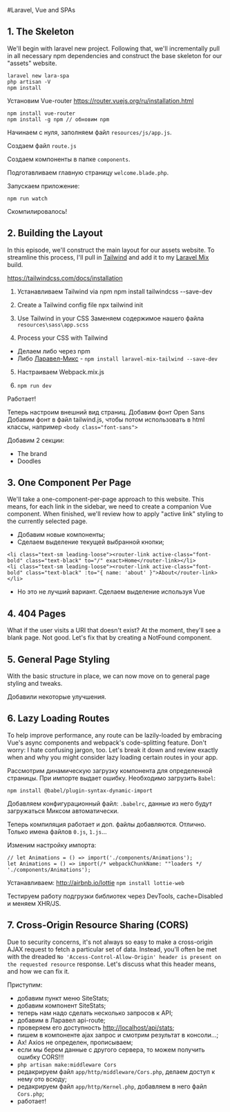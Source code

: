 #Laravel, Vue and SPAs

## 1. The Skeleton

We'll begin with laravel new project. Following that, we'll incrementally pull in all necessary npm dependencies and construct the base skeleton for our "assets" website.

```
laravel new lara-spa
php artisan -V
npm install
```

Установим Vue-router
https://router.vuejs.org/ru/installation.html
```
npm install vue-router
npm install -g npm // обновим npm
```

Начинаем с нуля, заполняем файл `resources/js/app.js`.

Создаем файл `route.js`

Создаем компоненты в папке `components`.

Подготавливаем главную страницу `welcome.blade.php`.

Запускаем приложение:
```
npm run watch
```
Скомпилировалось!

## 2. Building the Layout

In this episode, we'll construct the main layout for our assets website. To streamline this process, I'll pull in [Tailwind](http://tailwindcss.com/) and add it to my [Laravel Mix](https://laracasts.com/series/learn-laravel-mix) build.

https://tailwindcss.com/docs/installation
1. Устанавливаем Tailwind via npm
npm install tailwindcss --save-dev

2. Create a Tailwind config file
npx tailwind init

3. Use Tailwind in your CSS
Заменяем содержимое нашего файла `resources\sass\app.scss`

4. Process your CSS with Tailwind
- Делаем либо через npm
- Либо [Ларавел-Микс](https://github.com/JeffreyWay/laravel-mix-tailwind) - `npm install laravel-mix-tailwind --save-dev`

5. Настраиваем Webpack.mix.js

6. `npm run dev`

Работает!

Теперь настроим внешний вид страниц.
Добавим фонт Open Sans
Добавим фонт в файл tailwind.js, чтобы потом использовать в html классы, например `<body class="font-sans">`

Добавим 2 секции:
- The brand
- Doodles

## 3. One Component Per Page

We'll take a one-component-per-page approach to this website. This means, for each link in the sidebar, we need to create a companion Vue component. When finished, we'll review how to apply "active link" styling to the currently selected page.

- Добавим новые компоненты;
- Сделаем выделение текущей выбранной кнопки;
```
<li class="text-sm leading-loose"><router-link active-class="font-bold" class="text-black" to="/" exact>Home</router-link></li>
<li class="text-sm leading-loose"><router-link active-class="font-bold" class="text-black" :to="{ name: 'about' }">About</router-link></li>
```

- Но это не лучший вариант. Сделаем выделение используя Vue 

## 4. 404 Pages

What if the user visits a URI that doesn't exist? At the moment, they'll see a blank page. Not good. Let's fix that by creating a NotFound component.

## 5. General Page Styling

With the basic structure in place, we can now move on to general page styling and tweaks.

Добавили некоторые улучшения.

## 6. Lazy Loading Routes

To help improve performance, any route can be lazily-loaded by embracing Vue's async components and webpack's code-splitting feature. Don't worry: I hate confusing jargon, too. Let's break it down and review exactly when and why you might consider lazy loading certain routes in your app.

Рассмотрим динамическую загрузку компонента для определенной страницы.
При импорте выдает ошибку. Необходимо загрузить `Babel`: 
```
npm install @babel/plugin-syntax-dynamic-import
```

Добавляем конфигурационный файл: `.babelrc`, данные из него будут загружаться Миксом автоматически.

Теперь компиляция работает и доп. файлы добавляются. Отлично. Только имена файлов `0.js`, `1.js`...

Изменим настройку импорта:
```
// let Animations = () => import('./components/Animations');
let Animations = () => import(/* webpackChunkName: ""loaders */ './components/Animations');
```

Устанавливаем:
http://airbnb.io/lottie
`npm install lottie-web`

Тестируем работу подгрузки библиотек через DevTools, cache=Disabled и меняем XHR/JS.

## 7. Cross-Origin Resource Sharing (CORS)

Due to security concerns, it's not always so easy to make a cross-origin AJAX request to fetch a particular set of data. Instead, you'll often be met with the dreaded `No 'Access-Control-Allow-Origin' header is present on the requested resource` response. Let's discuss what this header means, and how we can fix it.

Приступим:
- добавим пункт меню SiteStats;
- добавим компонент SiteStats;
- теперь нам надо сделать несколько запросов к API;
- добавим в Ларавел api-route;
- проверяем его доступность [http://localhost/api/stats](http://localhost/api/stats);
- пишем в компоненте ajax запрос и смотрим результат в консоли...;
- Ах! Axios не определен, прописываем;
- если мы берем данные с другого сервера, то можем получить ошибку CORS!!!
- `php artisan make:middleware Cors`
- редакрируем файл `app/http/middleware/Cors.php`, делаем доступ к нему ото всюду;
- редакрируем файл `app/http/Kernel.php`, добавляем в него файл `Cors.php`;
- работает!
